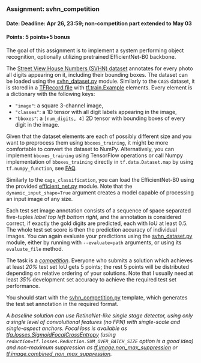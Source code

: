 ### Assignment: svhn_competition
#### Date: Deadline: Apr 26, 23:59; non-competition part extended to May 03
#### Points: 5 points+5 bonus

The goal of this assignment is to implement a system performing object
recognition, optionally utilizing pretrained EfficientNet-B0 backbone.

The [Street View House Numbers (SVHN) dataset](https://ufal.mff.cuni.cz/~straka/courses/npfl114/2021/demos/svhn_train.html)
annotates for every photo all digits appearing on it, including their bounding
boxes. The dataset can be loaded using the [svhn_dataset.py](https://github.com/ufal/npfl114/tree/master/labs/07/svhn_dataset.py)
module. Similarly to the `CAGS` dataset, it is stored in a
[TFRecord file](https://www.tensorflow.org/api_docs/python/tf/data/TFRecordDataset)
with [tf.train.Example](https://www.tensorflow.org/api_docs/python/tf/train/Example)
elements. Every element is a dictionary with the following keys:
- `"image"`: a square 3-channel image,
- `"classes"`: a 1D tensor with all digit labels appearing in the image,
- `"bboxes"`: a `[num_digits, 4]` 2D tensor with bounding boxes of every
  digit in the image.

Given that the dataset elements are each of possibly different size and you want
to preprocess them using `bboxes_training`, it might be more comfortable to
convert the dataset to NumPy. Alternatively, you can implement `bboxes_training`
using TensorFlow operations or call Numpy implementation of `bboxes_training`
directly in `tf.data.Dataset.map` by using `tf.numpy_function`,
see [FAQ](https://ufal.mff.cuni.cz/courses/npfl114/2021-summer#faq_tf_data).

Similarly to the `cags_classification`, you can load the EfficientNet-B0 using the provided
[efficient_net.py](https://github.com/ufal/npfl114/tree/master/labs/07/efficient_net.py)
module. Note that the `dynamic_input_shape=True` argument creates
a model capable of processing an input image of any size.

Each test set image annotation consists of a sequence of space separated
five-tuples _label top left bottom right_, and the annotation is considered
correct, if exactly the gold digits are predicted, each with IoU at least 0.5.
The whole test set score is then the prediction accuracy of individual images.
You can again evaluate your predictions using the
[svhn_dataset.py](https://github.com/ufal/npfl114/tree/master/labs/07/svhn_dataset.py)
module, either by running with `--evaluate=path` arguments, or using its
`evaluate_file` method.

The task is a [_competition_](https://ufal.mff.cuni.cz/courses/npfl114/2021-summer#competitions). Everyone who submits a solution
which achieves at least _20%_ test set IoU gets 5 points; the rest
5 points will be distributed depending on relative ordering of your solutions.
Note that I usually need at least _35%_ development set accuracy to achieve the
required test set performance.

You should start with the
[svhn_competition.py](https://github.com/ufal/npfl114/tree/master/labs/07/svhn_competition.py)
template, which generates the test set annotation in the required format.

_A baseline solution can use RetinaNet-like single stage detector,
using only a single level of convolutional features (no FPN)
with single-scale and single-aspect anchors. Focal loss is available
as [tfa.losses.SigmoidFocalCrossEntropy](https://www.tensorflow.org/addons/api_docs/python/tfa/losses/SigmoidFocalCrossEntropy)
(using `reduction=tf.losses.Reduction.SUM_OVER_BATCH_SIZE` option is a good
idea) and non-maximum suppression as
[tf.image.non_max_suppression](https://www.tensorflow.org/api_docs/python/tf/image/non_max_suppression) or
[tf.image.combined_non_max_suppression](https://www.tensorflow.org/api_docs/python/tf/image/combined_non_max_suppression)._
